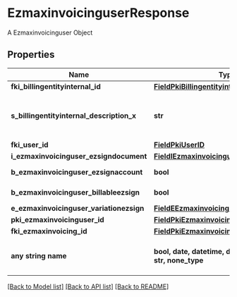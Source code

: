 # EzmaxinvoicinguserResponse

A Ezmaxinvoicinguser Object

## Properties
Name | Type | Description | Notes
------------ | ------------- | ------------- | -------------
**fki_billingentityinternal_id** | [**FieldPkiBillingentityinternalID**](FieldPkiBillingentityinternalID.md) |  | 
**s_billingentityinternal_description_x** | **str** | The description of the Billingentityinternal in the language of the requester | 
**fki_user_id** | [**FieldPkiUserID**](FieldPkiUserID.md) |  | 
**i_ezmaxinvoicinguser_ezsigndocument** | [**FieldIEzmaxinvoicinguserEzsigndocument**](FieldIEzmaxinvoicinguserEzsigndocument.md) |  | 
**b_ezmaxinvoicinguser_ezsignaccount** | **bool** | Whether there is an eZsign account | 
**b_ezmaxinvoicinguser_billableezsign** | **bool** | Whether it is billable for eZsign | 
**e_ezmaxinvoicinguser_variationezsign** | [**FieldEEzmaxinvoicinguserVariationezsign**](FieldEEzmaxinvoicinguserVariationezsign.md) |  | 
**pki_ezmaxinvoicinguser_id** | [**FieldPkiEzmaxinvoicinguserID**](FieldPkiEzmaxinvoicinguserID.md) |  | [optional] 
**fki_ezmaxinvoicing_id** | [**FieldPkiEzmaxinvoicingID**](FieldPkiEzmaxinvoicingID.md) |  | [optional] 
**any string name** | **bool, date, datetime, dict, float, int, list, str, none_type** | any string name can be used but the value must be the correct type | [optional]

[[Back to Model list]](../README.md#documentation-for-models) [[Back to API list]](../README.md#documentation-for-api-endpoints) [[Back to README]](../README.md)



